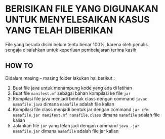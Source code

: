 # BERISIKAN FILE YANG DIGUNAKAN UNTUK MENYELESAIKAN KASUS YANG TELAH DIBERIKAN

File yang berada disini belum tentu benar 100%, karena oleh penulis sengaja disalahkan
untuk keperluan pembelajaran
terima kasih

## HOW TO

Didalam masing - masing folder lakukan hal berikut :

1. Buat file java untuk menampung kode yang ada di latihan
2. Buat file `manifest.mf` sebagai bahan kompilasi ke file `jar`
3. Kompilasi file java menjadi bentuk class dengan command `javac namafile.java` dimana `namafile` adalah file kalian
4. Kompilasi file class menjadi bentuk jar dengan command `jar cfm namafile.jar manifest.mf namafile.class` dimana `namafile` adalah file kalian
5. Jalankan file `jar` yang telah jadi dengan command `java -jar namafile.jar` dimana `namafile` adalah file jar kalian
